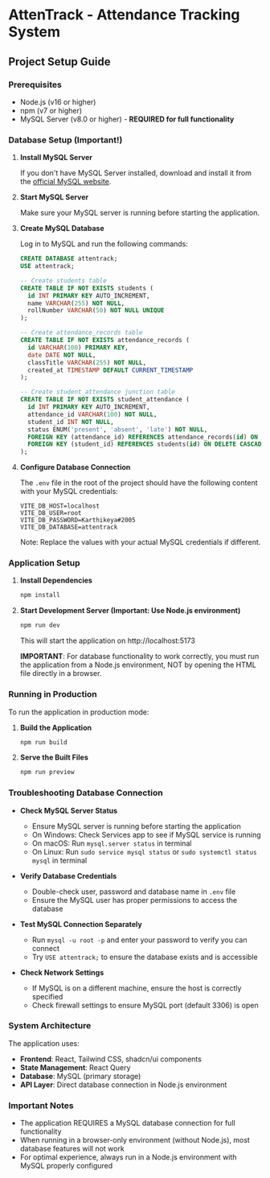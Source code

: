 
# AttenTrack - Attendance Tracking System

## Project Setup Guide

### Prerequisites
- Node.js (v16 or higher)
- npm (v7 or higher)
- MySQL Server (v8.0 or higher) - **REQUIRED for full functionality**

### Database Setup (Important!)

1. **Install MySQL Server**
   
   If you don't have MySQL Server installed, download and install it from the [official MySQL website](https://dev.mysql.com/downloads/mysql/).

2. **Start MySQL Server**
   
   Make sure your MySQL server is running before starting the application.

3. **Create MySQL Database**
   
   Log in to MySQL and run the following commands:

   ```sql
   CREATE DATABASE attentrack;
   USE attentrack;
   
   -- Create students table
   CREATE TABLE IF NOT EXISTS students (
     id INT PRIMARY KEY AUTO_INCREMENT,
     name VARCHAR(255) NOT NULL,
     rollNumber VARCHAR(50) NOT NULL UNIQUE
   );
   
   -- Create attendance_records table
   CREATE TABLE IF NOT EXISTS attendance_records (
     id VARCHAR(100) PRIMARY KEY,
     date DATE NOT NULL,
     classTitle VARCHAR(255) NOT NULL,
     created_at TIMESTAMP DEFAULT CURRENT_TIMESTAMP
   );
   
   -- Create student_attendance junction table
   CREATE TABLE IF NOT EXISTS student_attendance (
     id INT PRIMARY KEY AUTO_INCREMENT,
     attendance_id VARCHAR(100) NOT NULL,
     student_id INT NOT NULL,
     status ENUM('present', 'absent', 'late') NOT NULL,
     FOREIGN KEY (attendance_id) REFERENCES attendance_records(id) ON DELETE CASCADE,
     FOREIGN KEY (student_id) REFERENCES students(id) ON DELETE CASCADE
   );
   ```

4. **Configure Database Connection**

   The `.env` file in the root of the project should have the following content with your MySQL credentials:

   ```
   VITE_DB_HOST=localhost
   VITE_DB_USER=root
   VITE_DB_PASSWORD=Karthikeya#2005
   VITE_DB_DATABASE=attentrack
   ```

   Note: Replace the values with your actual MySQL credentials if different.

### Application Setup

1. **Install Dependencies**

   ```bash
   npm install
   ```

2. **Start Development Server (Important: Use Node.js environment)**

   ```bash
   npm run dev
   ```

   This will start the application on http://localhost:5173

   **IMPORTANT**: For database functionality to work correctly, you must run the application from a Node.js environment, NOT by opening the HTML file directly in a browser.

### Running in Production

To run the application in production mode:

1. **Build the Application**

   ```bash
   npm run build
   ```

2. **Serve the Built Files**

   ```bash
   npm run preview
   ```

### Troubleshooting Database Connection

- **Check MySQL Server Status**
  - Ensure MySQL server is running before starting the application
  - On Windows: Check Services app to see if MySQL service is running
  - On macOS: Run `mysql.server status` in terminal
  - On Linux: Run `sudo service mysql status` or `sudo systemctl status mysql` in terminal

- **Verify Database Credentials**
  - Double-check user, password and database name in `.env` file
  - Ensure the MySQL user has proper permissions to access the database

- **Test MySQL Connection Separately**
  - Run `mysql -u root -p` and enter your password to verify you can connect
  - Try `USE attentrack;` to ensure the database exists and is accessible

- **Check Network Settings**
  - If MySQL is on a different machine, ensure the host is correctly specified
  - Check firewall settings to ensure MySQL port (default 3306) is open

### System Architecture

The application uses:
- **Frontend**: React, Tailwind CSS, shadcn/ui components
- **State Management**: React Query
- **Database**: MySQL (primary storage)
- **API Layer**: Direct database connection in Node.js environment

### Important Notes

- The application REQUIRES a MySQL database connection for full functionality
- When running in a browser-only environment (without Node.js), most database features will not work
- For optimal experience, always run in a Node.js environment with MySQL properly configured
